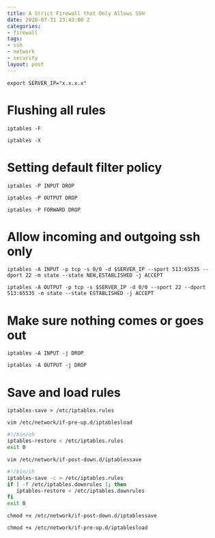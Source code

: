 ```yaml
---
title: A Strict Firewall that Only Allows SSH
date: 2020-07-31 23:43:00 Z
categories:
- firewall
tags:
- ssh
- network
- security
layout: post
---
```


`export SERVER_IP="x.x.x.x"`

# Flushing all rules

`iptables -F`

`iptables -X`


# Setting default filter policy

`iptables -P INPUT DROP`

`iptables -P OUTPUT DROP`

`iptables -P FORWARD DROP`


# Allow incoming and outgoing ssh only

`iptables -A INPUT -p tcp -s 0/0 -d $SERVER_IP --sport 513:65535 --dport 22 -m state --state NEW,ESTABLISHED -j ACCEPT`

`iptables -A OUTPUT -p tcp -s $SERVER_IP -d 0/0 --sport 22 --dport 513:65535 -m state --state ESTABLISHED -j ACCEPT`

# Make sure nothing comes or goes out

`iptables -A INPUT -j DROP`

`iptables -A OUTPUT -j DROP`

# Save and load rules

`iptables-save > /etc/iptables.rules`

`vim /etc/network/if-pre-up.d/iptablesload`

```bash
#!/bin/sh
iptables-restore < /etc/iptables.rules
exit 0
```

`vim /etc/network/if-post-down.d/iptablessave `

```bash
#!/bin/sh
iptables-save -c > /etc/iptables.rules
if [ -f /etc/iptables.downrules ]; then
   iptables-restore < /etc/iptables.downrules
fi
exit 0
```

`chmod +x /etc/network/if-post-down.d/iptablessave`

`chmod +x /etc/network/if-pre-up.d/iptablesload`
